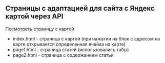 
## Страницы c адаптацией для сайта с Яндекс картой через API

[Посмотреть страницу с картой](https://filka626.github.io/GasEnergy/)

- index.html - cтраница с картой (при нажатии на блок с адресом на карте открывается определенная ячейка на карте)
- page1.html - cтраница статей (использовались табы)
- page2.html - cтраница с содержанием статьи
